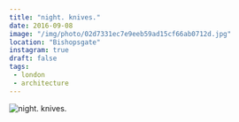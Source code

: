 ```yaml
---
title: "night. knives."
date: 2016-09-08
image: "/img/photo/02d7331ec7e9eeb59ad15cf66ab0712d.jpg"
location: "Bishopsgate"
instagram: true
draft: false
tags:
 - london
 - architecture
---
```


![night. knives.](/img/photo/02d7331ec7e9eeb59ad15cf66ab0712d.jpg)
